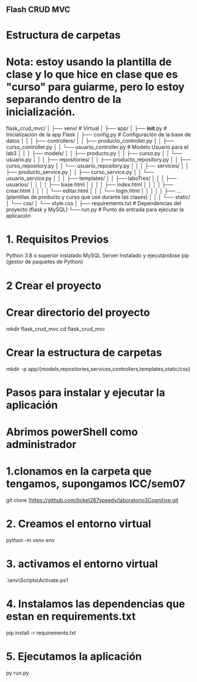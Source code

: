 ## Flash CRUD MVC

# Estructura de carpetas
# Nota: estoy usando la plantilla de clase y lo que hice en clase que es "curso" para guiarme, pero lo estoy separando dentro de la inicialización.

flask_crud_mvc/
│
├── venv/                      # Virtual
│
├── app/
│   ├── __init__.py           # Inicialización de la app Flask
│   ├── config.py             # Configuración de la base de datos
│   │
│   ├── controllers/
│   │   ├── producto_controller.py
│   │   ├── curso_controller.py
│   │   └── usuario_controller.py    # Modelo Usuario para el lab3
│   │
│   ├── models/
│   │   ├── producto.py
│   │   ├── curso.py
│   │   └── usuario.py
│   │
│   ├── repositories/
│   │   ├── producto_repository.py
│   │   ├── curso_repository.py
│   │   └── usuario_repository.py
│   │
│   ├── services/
│   │   ├── producto_service.py
│   │   ├── curso_service.py
│   │   └── usuario_service.py
│   │
│   ├── templates/
│   │   ├── laboTres/
│   │   │   ├── usuarios/
│   │   │   │   ├── base.html
│   │   │   │   ├── index.html
│   │   │   │   ├── crear.html
│   │   │   │   └── editar.html
│   │   │   └── login.html
│   │   │
│   │   ├── ... (plantillas de producto y curso que usé durante las clases)
│   │
│   └── static/
│       └── css/
│           └── style.css
│
├── requirements.txt          # Dependencias del proyecto (flask y MySQL)
└── run.py                    # Punto de entrada para ejecutar la aplicación


# 1. Requisitos Previos

Python 3.8 o superior instalado
MySQL Server instalado y ejecutándose
pip (gestor de paquetes de Python)

# 2 Crear el proyecto

# Crear directorio del proyecto
mkdir flask_crud_mvc
cd flask_crud_mvc

# Crear la estructura de carpetas
mkdir -p app/{models,repositories,services,controllers,templates,static/css}

# Pasos para instalar y ejecutar la aplicación
# Abrimos powerShell como administrador
# 1.clonamos en la carpeta que tengamos, supongamos ICC/sem07
git clone [https://github.com/ticket267speedy/laboratorio3Cognitive.git

# 2. Creamos el entorno virtual
python -m venv env

# 3. activamos el entorno virtual
.\env\Scripts\Activate.ps1

# 4. Instalamos las dependencias que estan en requirements.txt
pip install -r requirements.txt

# 5. Ejecutamos la aplicación
py run.py

